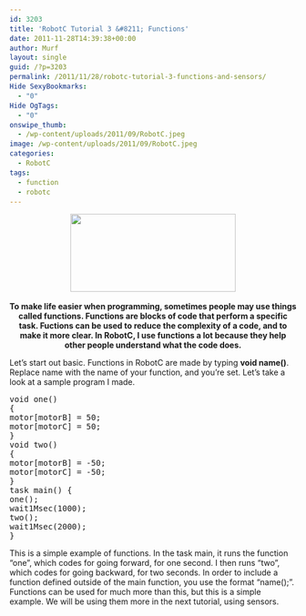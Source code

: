 ```yaml
---
id: 3203
title: 'RobotC Tutorial 3 &#8211; Functions'
date: 2011-11-28T14:39:38+00:00
author: Murf
layout: single
guid: /?p=3203
permalink: /2011/11/28/robotc-tutorial-3-functions-and-sensors/
Hide SexyBookmarks:
  - "0"
Hide OgTags:
  - "0"
onswipe_thumb:
  - /wp-content/uploads/2011/09/RobotC.jpeg
image: /wp-content/uploads/2011/09/RobotC.jpeg
categories:
  - RobotC
tags:
  - function
  - robotc
---
```

<p style="text-align: center;">
  <a href="/wp-content/uploads/2011/09/RobotC.jpeg"><img class="aligncenter size-full wp-image-2736" title="RobotC" src="/wp-content/uploads/2011/09/RobotC.jpeg" alt="" width="290" height="137" srcset="/wp-content/uploads/2011/09/RobotC.jpeg 290w, /wp-content/uploads/2011/09/RobotC-180x85.jpeg 180w" sizes="(max-width: 290px) 100vw, 290px" /></a>
</p>

<p style="text-align: center;">
  <strong>To make life easier when programming, sometimes people may use things called functions. Functions are blocks of code that perform a specific task. Fuctions can be used to reduce the complexity of a code, and to make it more clear. In RobotC, I use functions a lot because they help other people understand what the code does.</strong>
</p>

<p style="text-align: left;">
  Let&#8217;s start out basic. Functions in RobotC are made by typing <strong>void name()</strong>. Replace name with the name of your function, and you&#8217;re set. Let&#8217;s take a look at a sample program I made.
</p>

<pre class="prettyprint lang-YOURLANG">void one()
{
motor[motorB] = 50;
motor[motorC] = 50;
}
void two()
{
motor[motorB] = -50;
motor[motorC] = -50;
}
task main() {
one();
wait1Msec(1000);
two();
wait1Msec(2000);
}</pre>

<p style="text-align: left;">
  This is a simple example of functions. In the task main, it runs the function &#8220;one&#8221;, which codes for going forward, for one second. I then runs &#8220;two&#8221;, which codes for going backward, for two seconds. In order to include a function defined outside of the main function, you use the format &#8220;name();&#8221;. Functions can be used for much more than this, but this is a simple example. We will be using them more in the next tutorial, using sensors.
</p>
